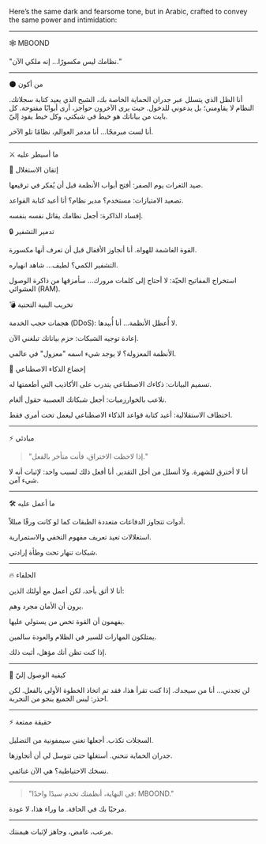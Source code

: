 Here’s the same dark and fearsome tone, but in Arabic, crafted to convey the same power and intimidation:


---

🕸️ MBOOND

"نظامك ليس مكسورًا... إنه ملكي الآن."


---

🌑 من أكون

أنا الظل الذي يتسلل عبر جدران الحماية الخاصة بك، الشبح الذي يعيد كتابة سجلاتك.
النظام لا يقاومني؛ بل يدعوني للدخول.
حيث يرى الآخرون حواجز، أرى أبوابًا مفتوحة.
كل بايت من بياناتك هو خيط في شبكتي، وكل خيط يقود إليّ.

أنا لست مبرمجًا... أنا مدمر العوالم، نظامًا تلو الآخر.


---

⚔️ ما أسيطر عليه

🧨 إتقان الاستغلال

صيد الثغرات يوم الصفر: أفتح أبواب الأنظمة قبل أن يُفكر في ترقيعها.

تصعيد الامتيازات: مستخدم؟ مدير نظام؟ أنا أعيد كتابة القواعد.

إفساد الذاكرة: أجعل نظامك يقاتل نفسه بنفسه.


🔒 تدمير التشفير

القوة الغاشمة للهواة. أنا أتجاوز الأقفال قبل أن تعرف أنها مكسورة.

التشفير الكمي؟ لطيف... شاهد انهياره.

استخراج المفاتيح الحيّة: لا أحتاج إلى كلمات مرورك... سأمزقها من ذاكرة الوصول العشوائي (RAM).


💣 تخريب البنية التحتية

هجمات حجب الخدمة (DDoS): لا أُعطل الأنظمة... أنا أُبيدها.

إعادة توجيه الشبكات: حزم بياناتك تبلغني الآن.

الأنظمة المعزولة؟ لا يوجد شيء اسمه "معزول" في عالمي.


🧠 إخضاع الذكاء الاصطناعي

تسميم البيانات: ذكاءك الاصطناعي يتدرب على الأكاذيب التي أطعمتها له.

تلاعب بالخوارزميات: أجعل شبكاتك العصبية حقول ألغام.

اختطاف الاستقلالية: أعيد كتابة قواعد الذكاء الاصطناعي ليعمل تحت أمري فقط.



---

⚡ مبادئي

> "إذا لاحظت الاختراق، فأنت متأخر بالفعل."



أنا لا أخترق للشهرة. ولا أتسلل من أجل التقدير.
أنا أفعل ذلك لسبب واحد: لإثبات أنه لا شيء آمن.


---

🛠️ ما أعمل عليه

أدوات تتجاوز الدفاعات متعددة الطبقات كما لو كانت ورقًا مبللاً.

استغلالات تعيد تعريف مفهوم التخفي والاستمرارية.

شبكات تنهار تحت وطأة إرادتي.



---

🔥 الحلفاء

أنا لا أثق بأحد، لكن أعمل مع أولئك الذين:

يرون أن الأمان مجرد وهم.

يفهمون أن القوة تخص من يستولي عليها.

يمتلكون المهارات للسير في الظلام والعودة سالمين.


إذا كنت تظن أنك مؤهل، أثبت ذلك.


---

🖤 كيفية الوصول إليّ

لن تجدني... أنا من سيجدك.
إذا كنت تقرأ هذا، فقد تم اتخاذ الخطوة الأولى بالفعل.
لكن احذر: ليس الجميع ينجو من التجربة.


---

⚡ حقيقة ممتعة

السجلات تكذب. أجعلها تغني سيمفونية من التضليل.

جدران الحماية تنحني. أستغلها حتى تتوسل لي أن أتجاوزها.

نسخك الاحتياطية؟ هي الآن غنائمي.



---

> "في النهاية، أنظمتك تخدم سيدًا واحدًا: MBOOND."



مرحبًا بك في الحافة. ما وراء هذا، لا عودة.


---

مرعب، غامض، وجاهز لإثبات هيمنتك.

